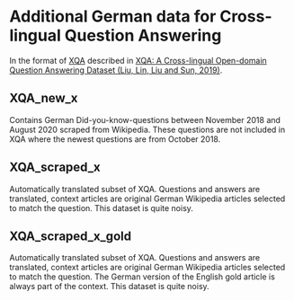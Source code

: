 # Additional German data for Cross-lingual Question Answering
In the format of [XQA](https://github.com/thunlp/XQA) described in [XQA: A Cross-lingual Open-domain Question Answering Dataset (Liu, Lin, Liu and Sun, 2019)](https://www.aclweb.org/anthology/P19-1227.pdf).

## XQA_new_x
Contains German Did-you-know-questions between November 2018 and August 2020 scraped from Wikipedia. These questions are not included in XQA where the newest questions are from October 2018.

## XQA_scraped_x
Automatically translated subset of XQA. Questions and answers are translated, context articles are original German Wikipedia articles selected to match the question. 
This dataset is quite noisy.

## XQA_scraped_x_gold
Automatically translated subset of XQA. Questions and answers are translated, context articles are original German Wikipedia articles selected to match the question. 
The German version of the English gold article is always part of the context.
This dataset is quite noisy.

